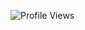<!--START_SECTION:waka-->
![Profile Views](http://img.shields.io/badge/Profile%20Views-13-blue)


<!--END_SECTION:waka-->
